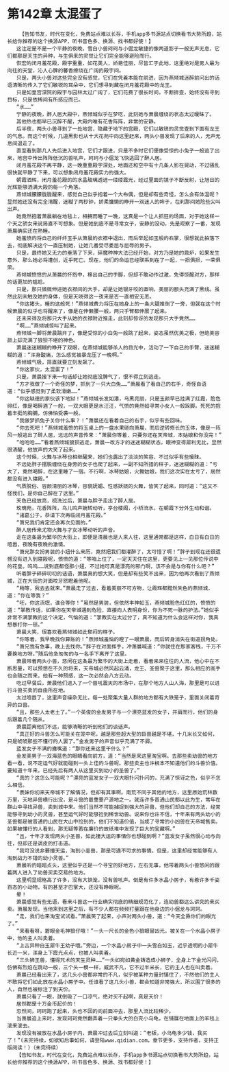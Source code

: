 # 第142章 太混蛋了
        【告知书友，时代在变化，免费站点难以长存，手机app多书源站点切换看书大势所趋，站长给你推荐的这个换源APP，听书音色多、换源、找书都好使！】
       这注定是不是一个平静的夜晚，雪白小兽珂珂与小倔龙敏捷的像两道影子一般无声无息，它们都那是天生的异种，与生俱来的灵觉让它们完全能够避险而行。
       恢宏的闭月羞花殿，殿宇重重，如花美人，娇艳佳丽，尽皆汇于此地，这里绝对是男人最为向往的天堂，沁人心脾的馨香缭绕在广阔的殿宇间。
       只是，两头小兽对这些完全没有感觉，它们在凭着本能在前进，因为燕倾城迷醉前问出的话语清晰的传入了它们敏锐的耳朵中，它们想寻到藏在闭月羞花殿中的龙王。
       只是如皇宫深院的殿宇与园林太过广阔了，它们花费了很长时间，不断排查，始终没有寻到目标，只是依稀间有所感应而已。
       “水……”
       宁静的夜晚，醉人居大殿中，燕倾城似乎在梦呓，此刻她与萧晨缠绕的状态太过暧昧了。
       其他热也都早已沉醉不醒，大殿内唯有花香阵阵，非常的安静。
       后半夜，两头小兽寻到了一处地宫，隐藏于地下的宫殿，它们以敏锐的灵觉查到下面有龙王的气息。而这个时候，几道黑影也从十大花苑中向这里赶来，两头小兽发现了后来的人，无声无息间退走了。
       直至看到那几人先后进入地宫，它们才跟进，只是不多时它们便像受惊的小兔子一般逃了出来，地宫中传出阵阵低沉的兽吼声，珂珂与小倔龙飞快逃回了醉人居。
       闭月羞花殿不再平静，这一晚重重殿宇深处，地面还和空中有十几条人影在晃动，不过骚乱很快就平静了下来，可以想象闭月羞花殿实力的强大。
       朝霞洒辉，闭月羞花殿的的水晶玻璃透进一缕缕霞光，经过里面的镜子不断反射，让旭日的光辉能够洒满大殿的每一个角落。
       燕倾城朦朦胧胧醒来，感觉自己似乎抱着一个大布偶，但是却有些奇怪，怎么会有体温呢？显然她还没有完全清醒，迷糊了两秒钟，娇柔慵懒的睁开一双迷人的眸子，在刹那间她险些尖叫出声。
       她竟然抱着萧晨躺在地毯上，相拥而睡了一晚，这真是一个让人抓狂的场面，对于她这样一个天之骄女来说简直不可想象。但是她到底不是寻常女子，安静的没动，先是观察了一番，发现萧晨确实还在熟睡。
       她羞愤的将自己的纤纤玉手从萧晨的衣襟中退出，而后举起如玉般的右掌，很想就此拍落下去，彻底解决这个一直压制她，让她几番受尽委屈与屈辱的男子。
       只是，最终她又无力的垂落了下来，碎魔种神大法已经开始，对方乃是她的鼎炉，如果发生意外，那么她必将遭创，近乎死亡。现在，他们的命运已经联系到在了一起，一损俱损，一荣俱荣。
       燕倾城愤愤的从萧晨的怀抱中，移出自己的手脚，但却不敢动作过激，免得惊醒对方，那样的话更加的尴尬。
       只是，那只微微伸进她衣襟间的大手，却是让她银牙咬的直响，美丽的额头充满了黑线。虽然此刻未触及她的身体，但是天晓得这一夜来是否一直相安无恙。
       “你这猪头，睡的这般死！”燕倾城费力将压在她身上的一条大腿推倒了一旁，但就在这个时候萧晨的似乎也将醒来了，像是在伸懒腰一般，两只手臂都伸展了起来。
       还未来得及将那只大手从她的衣襟附近推走，此刻却惊讶的发现那只大手竟然……
       “啊……”燕倾城惊叫了起来。
       燕倾城一脚将萧晨踹开了，像是受惊的小白兔一般跳了起来，姿态虽然优美之极，但绝美容颜上却充满了狼狈不堪的神色。
       萧晨迷迷糊糊的睁开了双眼，在燕倾城能够杀人的目光中，活动了一下自己的手臂，迷迷糊糊的道：“浑身酸痛，怎么感觉被暴龙压了一晚啊。”
       燕倾城气极，简直就要立刻发飙了。
       “你这家伙，太混蛋了！”
       只是，萧晨接下来一句话却让她彻底没脾气了，恨不得立刻逃走。
       “方才我做了一个奇怪的梦，抓到了一只大白兔……”萧晨看了看自己的右手，奇怪自语道：“似乎感觉到了柔软滑嫩……”
       “你这缺德的家伙该下地狱！”燕倾城长发如瀑，乌黑亮丽，只是玉颜早已挂满了红霞，脸色绯红，像是喝醉酒了一般，一双大眼更是水汪汪，气愤的竟然如寻常小女人一般跺脚。死死的抱着丰挺的胸脯，仿佛怕受袭一般。
       “我做梦抓兔子关你什么事？！”萧晨还在看着自己的右手，似乎有些回味。
       “你去死吧！”燕倾城羞愤的将玉桌上的一盘水果砸向萧晨，而后逆转修长的玉体，像是一阵风一般逃出了醉人居，远远的声音传来：“萧晨你等着，只要你还在天帝城，本姑娘和你没完！”
       “哈哈哈……”看着燕倾城狼狈逃走，萧晨一改方才的迷迷糊糊状态，眼神变得犀利无比，显然很清醒，他放声的大笑了起来。
       这个时候，火舞与冰琴也相继醒来，她们也露出了淡淡的笑容，不过似乎有些暧昧。
       不远处胖子摆脱缠绕在身旁的女子也爬了起来，一副不知所措的样子，迷迷糊糊的道：“亏大了，竟然喝醉，在这里睡了一宿。不行啊，冰琴姑娘，火舞姑娘，我们这次实在太亏了，居然都没有进入寝殿。”
       气质脱俗、容颜清丽的冰琴，容貌妩媚、性感妖娆的火舞，皆笑了起来，同时道：“这又不怪我们，是你自己醉在了这里。”
       天色已经放亮，梳洗过后，萧晨与胖子走出了醉人居。
       玫瑰苑，花香阵阵，鸟儿鸣声婉转动听，亭台楼阁，小桥流水，在朝霞下分外生动和谐。
       “诸葛公子，恭请下次再临闭月羞花殿。”
       “萧兄我们肯定还会再次见面的。”
       醉人居传来尤物火舞与才女冰琴动听的声音。
       走在这条最为繁华的大街上，即便是清晨也是人来人往，这里通常都是这样，白日有白日的喧嚣，夜晚有夜晚的激情。
       “萧兄那女扮男装的小妞什么来历，竟然把我们都灌醉了，太可惜了啊！”胖子到现在还很遗憾没有进入到寝殿呢，愤愤的道：“等咱上位了，一定天天住在这里，更要见上一见那位传说中的花皇。呜呜……说到底都怪那小妞，不过她可真是漂亮的邪门啊，该不会是与你有什么吧？”
       听着胖子碎碎叨叨的话语，萧晨真的想大笑，但是却有些笑不出来，因为他再次看到了燕倾城，正在大街的对面咬牙怒瞪着他呢。
       “稍等，我去去就来。”萧晨走了过去，看着美丽不可方物，让霞辉都黯然失色的燕倾城，道：“你在等我？”
       “呸，你这流氓，谁会等你！”虽然是男装，但依然丰神如玉，燕倾城脸色红红的，愤愤的道：“掌教传话，如果你在天帝城遇到危险，直接向人表明身份，你为不死一脉的护法。”她似乎非常不满掌教的这个决定，气恼的道：“掌教实在太过分了，真不知道为什么会这样对你，我真想暴打你一顿。”
       萧晨大笑，很喜欢看燕倾城如此郁闷的样子。
       “你等着，我早晚找你算账的！”燕倾城羞恼的瞪了一眼萧晨，而后转身消失在街道拐角处。
       “萧兄我有急事，晚上去找你。”胖子在对面挥手，冲萧晨喊道：“你就住在那家客栈，千万不要换地方呀。”随后他急匆匆的与一名手下离开了这里。
       萧晨带着两头小兽，悠闲在这条最为繁华的大街上走着，看着来来往往的人流，他心中在不断思量，可以预想在不久的将来，天帝城必然风起云涌，龙王、圣兽聚于这里，那么相应的高手也会随之而来，他有一种预感，这一次必然会八方云动。
       吃过早餐后，萧晨他们进入了一个兽吼震天的市场中，在那个地方人山人海，那里是可以进行斗兽买卖的自由所在地。
       太过喧嚣了，这里声音噪杂无比，每一处聚集大量人群的地方都有大铁笼子，里面关闭着奇异的巨兽。
       “且，那些人太老土了。”一个英俊的金发男子与一个漂亮蓝发的女子，并肩而行，他们的身后跟着几个随从。
       萧晨距离他们不远，能够清晰的听到他们的谈话声。
       “真正好的斗兽怎么可能关在笼中呢，越是那些超大型的巨兽越是不堪，十几米长又如何，只是唬唬那些不懂行的人罢了。”金发男子的声音似乎充满了不屑。
       蓝发女子不满的撇嘴道：“那你还来这里干什么？”
       金发美男子一双海蓝色的眼睛看向前方，道：“当然是来这里淘宝啊。去那些卖幼兽的地方看一看，说不定运气好就能碰到一头上佳的斗兽呢。那些卖主也许根本不知道他们的斗兽价值。要知道十年来，已经先后有两人从这里买到幼小的圣兽了。”
       “真的？这怎么可能呢？”漂亮的蓝发女子一双大眼扑闪扑闪的，充满了惊讶之色，似乎不怎么相信。
       “表妹你初来天帝城不了解情况，但却有其事啊。南荒不同于其他的地方，这里原始荒林数万里，天地异兽横行出没，是斗兽的最重要产源地之一。就连许多普通山民都以此为生，常年在群山中寻找异兽，卖到城中来。他们当然不可能捕捉到强大的异兽，但他们却自己的方法，经常能够寻到幼小的灵兽，甚至运气好时能够捡到稀世幼兽。说来你也许不信，十年来有两头幼小的圣兽都是被普通的山民在大山中捡到的，他们不知道价值，当成了寻常的小凶兽在天帝城售卖。如果被懂行的人看到，那无疑等若在廉价的故纸堆中发现了巨大的宝藏啊。”
       “且，十年才发现两头小圣兽，如此撞大运的事情你也想碰到啊？”蓝发女子虽然很心动与向往，但却还是调皮的打击道。
       “我可没说非要撞天运，淘到小圣兽，那是可遇不可求的事情。但是，这里却经常能够有人淘到战力不错的幼小灵兽。”
       萧晨听的暗暗点头，这里似乎还是一个寻宝的好地方，左右无事，他带着两头小兽悠闲的跟着两人进入了幼兽买卖交易的地方。
       这里明显规格高了许多，没有大铁笼，没有兽吼声。倒是有许多水晶小房子，有着许多千姿百态的小动物，有的甚至才巴掌大，还没有睁眼呢。
       晕！
       萧晨感觉有些无语，看来斗兽这一行业确实彻底的精细规范化了，连幼兽都这么讲究的来买卖。萧晨发现，当他来到这里之后，有不少人都在频频打量跟在他身边的小倔龙与珂珂。
       “走，我们也来淘宝试试看。”萧晨笑了起来，小声对两头小兽，道：“今天全靠你们的眼光了。”
       “来看看呀，碧眼金毛神狼仔哦！”一头一尺长的金色小狼眼冒凶光，被关在一个水晶小房子中，他的主人叫卖着。
       “上古异种白玉犀牛王幼子哦。”旁边，一个水晶小房子中一头雪白如玉，近乎透明的小犀牛长近一米，浑身上下霞光点点，也被人叫卖着。
       “三头狮王兽，懂得咒术的天生灵种……”一头如宛如黄金铸造成小狮子，全身上下金光闪闪，仿佛有烈焰在跳动一般，三个头一模一样，威武不凡，它不过半米长，它的主人也在叫卖着。
       萧晨已经看出来了，这几头小兽都非常的不凡，似乎被某种力量封镇住了，不然他们的主人不敢将它们如此放在水晶小房子中。任谁看了这几头小兽，都会知道非常强大，所以围了很多的人，自然也被标注了到天价。
       萧晨只看了一眼，就倒吸了一口凉气，绝对买不起啊，真是天价！
       居然都是十万金币起价的！
       忽然间，珂珂跑了起来，头也不回的向前面冲去，那里人流比较稀少。
       当萧晨追上来时，发现珂珂竟然翻弄着一只拳头大的白壳小乌龟，在铺展在地面上的羊毯上滚来滚去。
       发现没有被放在水晶小房子内，萧晨冲过去后立刻叫道：“老板，小乌龟多少钱，我买了！”(未完待续，如欲知后事如何，请登陆www.qidian.com，章节更多，支持作者，支持正版阅读！)（未完待续）
       【告知书友，时代在变化，免费站点难以长存，手机app多书源站点切换看书大势所趋，站长给你推荐的这个换源APP，听书音色多、换源、找书都好使！】